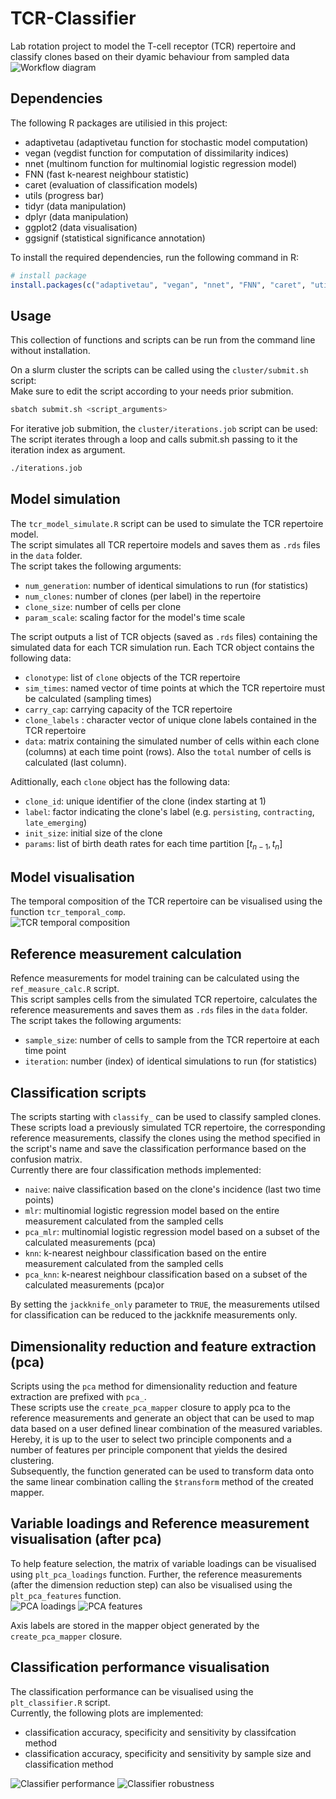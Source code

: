 # TCR-Classifier
Lab rotation project to model the T-cell receptor (TCR) repertoire and classify clones based on their dyamic behaviour from sampled data
![Workflow diagram](/example/workflow.svg)

## Dependencies
The following R packages are utilisied in this project:
- adaptivetau (adaptivetau function for stochastic model computation)
- vegan (vegdist function for computation of dissimilarity indices)
- nnet (multinom function for multinomial logistic regression model)
- FNN (fast k-nearest neighbour statistic)
- caret (evaluation of classification models)
- utils (progress bar)
- tidyr (data manipulation)
- dplyr (data manipulation)
- ggplot2 (data visualisation)
- ggsignif (statistical significance annotation)

To install the required dependencies, run the following command in R:
```R
# install package
install.packages(c("adaptivetau", "vegan", "nnet", "FNN", "caret", "utils", "tidyr", "dplyr", "ggplot2", "ggsignif"))
```
## Usage
This collection of functions and scripts can be run from the command line without installation.

On a slurm cluster the scripts can be called using the `cluster/submit.sh` script: \
Make sure to edit the script according to your needs prior submition.
```bash
sbatch submit.sh <script_arguments>
```
For iterative job submition, the `cluster/iterations.job` script can be used: \
The script iterates through a loop and calls submit.sh passing to it the iteration index as argument.
```bash
./iterations.job
```

## Model simulation
The `tcr_model_simulate.R` script can be used to simulate the TCR repertoire model. \
The script simulates all TCR repertoire models and saves them as `.rds` files in the `data` folder. \
The script takes the following arguments:
- `num_generation`: number of identical simulations to run (for statistics)
- `num_clones`: number of clones (per label) in the repertoire
- `clone_size`: number of cells per clone
- `param_scale`: scaling factor for the model's time scale

The script outputs a list of TCR objects (saved as `.rds` files) containing the simulated data for each TCR simulation run.
Each TCR object contains the following data:
- `clonotype`: list of `clone` objects of the TCR repertoire
- `sim_times`: named vector of time points at which the TCR repertoire must be calculated (sampling times)
- `carry_cap`: carrying capacity of the TCR repertoire
- `clone_labels` : character vector of unique clone labels contained in the TCR repertoire
- `data`: matrix containing the simulated number of cells within each clone (columns) at each time point (rows). Also the `total` number of cells is calculated (last column).

Adittionally, each `clone` object has the following data:
- `clone_id`: unique identifier of the clone (index starting at 1)
- `label`: factor indicating the clone's label (e.g. `persisting`, `contracting`, `late_emerging`)
- `init_size`: initial size of the clone
- `params`: list of birth death rates for each time partition $\left[ t_{n-1}, t_n \right]$

## Model visualisation
The temporal composition of the TCR repertoire can be visualised using the function `tcr_temporal_comp`. \
![TCR temporal composition](/example/CloneEvo.png)

## Reference measurement calculation
Refence measurements for model training can be calculated using the `ref_measure_calc.R` script. \
This script samples cells from the simulated TCR repertoire, calculates the reference measurements and saves them as `.rds` files in the `data` folder. \
The script takes the following arguments:
- `sample_size`: number of cells to sample from the TCR repertoire at each time point
- `iteration`: number (index) of identical simulations to run (for statistics)

## Classification scripts
The scripts starting with `classify_` can be used to classify sampled clones. \
These scripts load a previously simulated TCR repertoire, the corresponding reference measurements, classify the clones using the method specified in the script's name and save the classification performance based on the confusion matrix. \
Currently there are four classification methods implemented:
- `naive`: naive classification based on the clone's incidence (last two time points)
- `mlr`: multinomial logistic regression model based on the entire measurement calculated from the sampled cells
- `pca_mlr`: multinomial logistic regression model based on a subset of the calculated measurements (pca)
- `knn`: k-nearest neighbour classification based on the entire measurement calculated from the sampled cells
- `pca_knn`: k-nearest neighbour classification based on a subset of the calculated measurements (pca)or 

By setting the `jackknife_only` parameter to `TRUE`, the measurements utilsed for classification can be reduced to the jackknife measurements only.

## Dimensionality reduction and feature extraction (pca)
Scripts using the `pca` method for dimensionality reduction and feature extraction are prefixed with `pca_`. \
These scripts use the `create_pca_mapper` closure to apply pca to the reference measurements and generate an object that can be used to map data based on a user defined linear combination of the measured variables. \
Hereby, it is up to the user to select two principle components and a number of features per principle component that yields the desired clustering. \
Subsequently, the function generated can be used to transform data onto the same linear combination calling the `$transform` method of the created mapper.

## Variable loadings and Reference measurement visualisation (after pca)
To help feature selection, the matrix of variable loadings can be visualised using `plt_pca_loadings` function. Further, the reference measurements (after the dimension reduction step) can also be visualised using the `plt_pca_features` function. \
![PCA loadings](/example/loadings.svg)
![PCA features](/example/CloneClustering2.svg)

Axis labels are stored in the mapper object generated by the `create_pca_mapper` closure.

## Classification performance visualisation
The classification performance can be visualised using the `plt_classifier.R` script. \
Currently, the following plots are implemented:
- classification accuracy, specificity and sensitivity by classifcation method
- classification accuracy, specificity and sensitivity by sample size and classification method

![Classifier performance](/example/cls_perf.svg)
![Classifier robustness](/example/cls_robust.svg)

